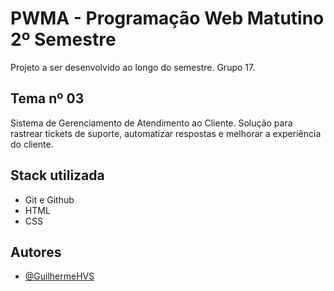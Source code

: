 
# PWMA - Programação Web Matutino 2º Semestre

Projeto a ser desenvolvido ao longo do semestre. Grupo 17.

## Tema nº 03

Sistema de Gerenciamento de Atendimento ao Cliente. 
Solução para rastrear tickets de suporte, automatizar respostas e melhorar a experiência do cliente.

## Stack utilizada

- Git e Github
- HTML
- CSS

## Autores

- [@GuilhermeHVS](https://github.com/guilhermehvsantos)

